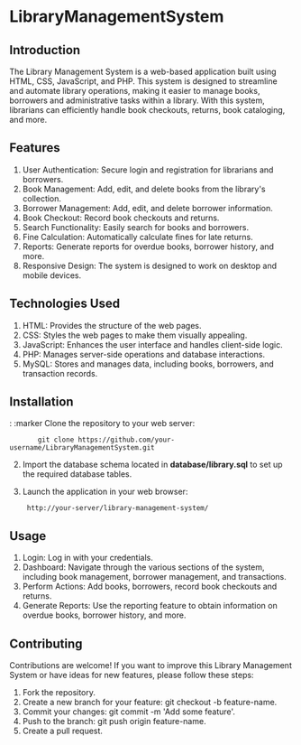  # LibraryManagementSystem

## Introduction

   The Library Management System is a web-based application built using HTML, CSS, JavaScript, and PHP. This system is designed to streamline and automate library operations, making it easier to manage books,
        borrowers and  administrative tasks within a library. With this system, librarians can efficiently handle book checkouts, returns, book cataloging, and more.


## Features

   1. User Authentication: Secure login and registration for librarians and borrowers.
   2. Book Management: Add, edit, and delete books from the library's collection.
   3. Borrower Management: Add, edit, and delete borrower information.
   4. Book Checkout: Record book checkouts and returns.
   5. Search Functionality: Easily search for books and borrowers.
   6. Fine Calculation: Automatically calculate fines for late returns.
   7. Reports: Generate reports for overdue books, borrower history, and more.
   8. Responsive Design: The system is designed to work on desktop and mobile devices.


## Technologies Used

   1. HTML: Provides the structure of the web pages.
   2. CSS: Styles the web pages to make them visually appealing.
   3. JavaScript: Enhances the user interface and handles client-side logic.
   4. PHP: Manages server-side operations and database interactions.
   5. MySQL: Stores and manages data, including books, borrowers, and transaction records.


## Installation

  : :marker Clone the repository to your web server:

           git clone https://github.com/your-username/LibraryManagementSystem.git

 2. Import the database schema located in **database/library.sql** to set up the required database tables.


 3. Launch the application in your web browser:

         http://your-server/library-management-system/

## Usage

 1. Login: Log in with your credentials.
 2. Dashboard: Navigate through the various sections of the system, including book management, borrower management, and transactions.
 3. Perform Actions: Add books, borrowers, record book checkouts and returns.
 4. Generate Reports: Use the reporting feature to obtain information on overdue books, borrower history, and more.


## Contributing

Contributions are welcome! If you want to improve this Library Management System or have ideas for new features, please follow these steps:

1.    Fork the repository.
2.    Create a new branch for your feature: git checkout -b feature-name.
3.    Commit your changes: git commit -m 'Add some feature'.
4.    Push to the branch: git push origin feature-name.
5.    Create a pull request.







